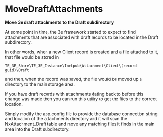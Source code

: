 # MoveDraftAttachments
**Move 3e draft attachments to the Draft subdirectory**

At some point in time, the 3e framework started to expect to find attachments that are associated with draft records to be located in the Draft subdirectory.

In other words, when a new Client record is created and a file attached to it, that file would be stored in
```
TE_3E_Share\TE_3E_Instance\Inetpub\Attachment\Client\(record guid)\Draft
```
and then, when the record was saved, the file would be moved up a directory to the main storage area.

If you have draft records with attachments dating back to before this change was made then you can run this utility to get the files to the correct location.

Simply modify the app.config file to provide the database connection string and location of the attachments directory and it will scan the NxAttachment_Draft table and move any matching files it finds in the main area into the Draft subdirectory.
